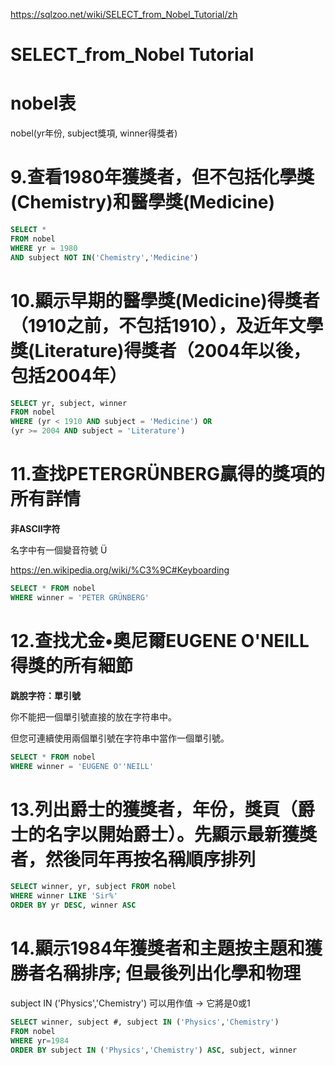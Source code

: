 
https://sqlzoo.net/wiki/SELECT_from_Nobel_Tutorial/zh

# SELECT_from_Nobel Tutorial

# nobel表

nobel(yr年份, subject獎項, winner得獎者)

# 9.查看1980年獲獎者，但不包括化學獎(Chemistry)和醫學獎(Medicine)

```sql
SELECT *
FROM nobel
WHERE yr = 1980 
AND subject NOT IN('Chemistry','Medicine')
```

# 10.顯示早期的醫學獎(Medicine)得獎者（1910之前，不包括1910），及近年文學獎(Literature)得獎者（2004年以後，包括2004年）

```sql
SELECT yr, subject, winner
FROM nobel
WHERE (yr < 1910 AND subject = 'Medicine') OR
(yr >= 2004 AND subject = 'Literature')
```


# 11.查找PETERGRÜNBERG贏得的獎項的所有詳情

**非ASCII字符**

名字中有一個變音符號 Ü

https://en.wikipedia.org/wiki/%C3%9C#Keyboarding

```sql
SELECT * FROM nobel
WHERE winner = 'PETER GRÜNBERG'
```

# 12.查找尤金•奧尼爾EUGENE O'NEILL得獎的所有細節


**跳脫字符：單引號**

你不能把一個單引號直接的放在字符串中。

但您可連續使用兩個單引號在字符串中當作一個單引號。

```sql
SELECT * FROM nobel
WHERE winner = 'EUGENE O''NEILL'
```

# 13.列出爵士的獲獎者，年份，獎頁（爵士的名字以開始爵士）。先顯示最新獲獎者，然後同年再按名稱順序排列

```sql
SELECT winner, yr, subject FROM nobel
WHERE winner LIKE 'Sir%'
ORDER BY yr DESC, winner ASC
```

# 14.顯示1984年獲獎者和主題按主題和獲勝者名稱排序; 但最後列出化學和物理

subject IN ('Physics','Chemistry') 可以用作值 -> 它將是0或1

```sql
SELECT winner, subject #, subject IN ('Physics','Chemistry') 
FROM nobel
WHERE yr=1984
ORDER BY subject IN ('Physics','Chemistry') ASC, subject, winner
```




